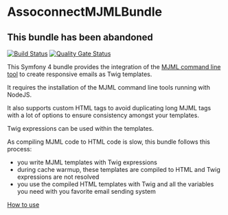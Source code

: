# AssoconnectMJMLBundle

## This bundle has been abandoned

[![Build Status](https://travis-ci.org/assoconnect/mjml-bundle.svg?branch=master)](https://travis-ci.org/assoconnect/mjml-bundle)
[![Quality Gate Status](https://sonarcloud.io/api/project_badges/measure?project=assoconnect_mjml-bundle&metric=alert_status)](https://sonarcloud.io/dashboard?id=assoconnect_mjml-bundle)

This Symfony 4 bundle provides the integration of the [MJML command line tool](https://mjml.io/documentation/#command-line-interface) to create responsive emails as Twig templates.

It requires the installation of the MJML command line tools running with NodeJS.

It also supports custom HTML tags to avoid duplicating long MJML tags with a lot of options to ensure consistency amongst your templates.

Twig expressions can be used within the templates.

As compiling MJML code to HTML code is slow, this bundle follows this process:
- you write MJML templates with Twig expressions
- during cache warmup, these templates are compiled to HTML and Twig expressions are not resolved
- you use the compiled HTML templates with Twig and all the variables you need with you favorite email sending system

[How to use](src/Resources/doc/index.md) 
